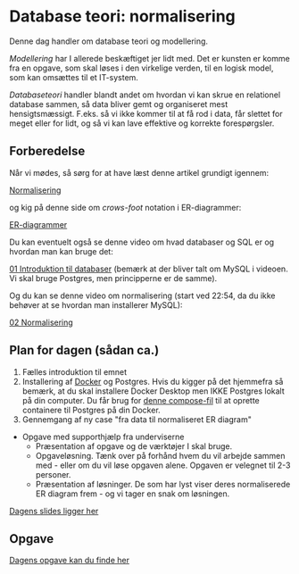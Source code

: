# Database teori: normalisering

Denne dag handler om database teori og modellering.

*Modellering* har I allerede beskæftiget jer lidt med. Det er kunsten er komme fra en opgave, som skal løses i den virkelige verden, til en logisk model, som kan omsættes til et IT-system.

*Databaseteori* handler blandt andet om hvordan vi kan skrue en relationel database sammen, så data bliver gemt og organiseret mest hensigtsmæssigt. F.eks. så vi ikke kommer til at få rod i data, får slettet for meget eller for lidt, og så vi kan lave effektive og korrekte forespørgsler.

## Forberedelse

Når vi mødes, så sørg for at have læst denne artikel grundigt igennem:

[Normalisering](../docs/normalisering_v1.1.pdf)

og kig på denne side om *crows-foot* notation i ER-diagrammer:

[ER-diagrammer](https://www.freecodecamp.org/news/crows-foot-notation-relationship-symbols-and-how-to-read-diagrams/)

Du kan eventuelt også se denne video om hvad databaser og SQL er og hvordan man kan bruge det:

[01 Introduktion til databaser](https://cphbusiness.cloud.panopto.eu/Panopto/Pages/Viewer.aspx?id=0f2388a3-48a8-4a27-9ff8-ae4d00d94ad5) (bemærk at der bliver talt om MySQL i videoen. Vi skal bruge Postgres, men principperne er de samme).

Og du kan se denne video om normalisering (start ved 22:54, da du ikke behøver at se hvordan man installerer MySQL):

[02 Normalisering](https://cphbusiness.cloud.panopto.eu/Panopto/Pages/Viewer.aspx?id=28d94c37-4010-43e9-aa6d-ae4d00da0670)

## Plan for dagen (sådan ca.)

1. Fælles introduktion til emnet
2. Installering af [Docker](https://docs.docker.com/get-docker/) og Postgres. Hvis du kigger på det hjemmefra så bemærk, at du skal installere Docker Desktop men IKKE Postgres lokalt på din computer.  Du får brug for [denne compose-fil](https://github.com/dat2Cph/2semDockerSetupLocal/blob/main/docker-compose.yml) til at oprette containere til Postgres på din Docker.
3. Gennemgang af ny case "fra data til normaliseret ER diagram"

- Opgave med supporthjælp fra underviserne
  - Præsentation af opgave og de værktøjer I skal bruge.
  - Opgaveløsning. Tænk over på forhånd hvem du vil arbejde sammen med - eller om du vil løse opgaven alene. Opgaven er velegnet til 2-3 personer.
  - Præsentation af løsninger. De som har lyst viser deres normaliserede ER diagram frem - og vi tager en snak om løsningen.

[Dagens slides ligger her](../docs/Modellering%20af%20data.pdf)

## Opgave

[Dagens opgave kan du finde her](./exercise_normalization.md)
